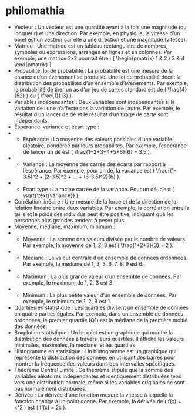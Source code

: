 # philomathia


- Vecteur : Un vecteur est une quantité ayant à la fois une magnitude (ou longueur) et une direction. Par exemple, en physique, la vitesse d’un objet est un vecteur car elle a une direction et une magnitude (vitesse).
- Matrice : Une matrice est un tableau rectangulaire de nombres, symboles ou expressions, arrangés en lignes et en colonnes. Par exemple, une matrice 2x2 pourrait être : [ \begin{pmatrix} 1 & 2 \ 3 & 4 \end{pmatrix} ]
- Probabilité, loi de probabilité : La probabilité est une mesure de la chance qu’un événement se produise. Une loi de probabilité décrit la distribution des probabilités d’un ensemble d’événements. Par exemple, la probabilité de tirer un as d’un jeu de cartes standard est de ( \frac{4}{52} ) ou ( \frac{1}{13} ).
- Variables indépendantes : Deux variables sont indépendantes si la variation de l’une n’affecte pas la variation de l’autre. Par exemple, le résultat d’un lancer de dé et le résultat d’un tirage de carte sont indépendants.
- Espérance, variance et écart type :
- - Espérance : La moyenne des valeurs possibles d’une variable aléatoire, pondérée par leurs probabilités. Par exemple, l’espérance de lancer un dé est ( \frac{1+2+3+4+5+6}{6} = 3.5 ).
- - Variance : La moyenne des carrés des écarts par rapport à l’espérance. Par exemple, pour un dé, la variance est ( \frac{(1-3.5)^2 + (2-3.5)^2 + … + (6-3.5)^2}{6} ).
- - Écart type : La racine carrée de la variance. Pour un dé, c’est ( \sqrt{\text{variance}} ).
- Corrélation linéaire : Une mesure de la force et de la direction de la relation linéaire entre deux variables. Par exemple, la corrélation entre la taille et le poids des individus peut être positive, indiquant que les personnes plus grandes tendent à peser plus.
- Moyenne, médiane, maximum, minimum :
- - Moyenne : La somme des valeurs divisée par le nombre de valeurs. Par exemple, la moyenne de 1, 2, 3 est ( \frac{1+2+3}{3} = 2 ).
- - Médiane : La valeur centrale d’un ensemble de données ordonnées. Par exemple, la médiane de 1, 3, 3, 6, 7, 8, 9 est 6.
- - Maximum : La plus grande valeur d’un ensemble de données. Par exemple, le maximum de 1, 2, 3 est 3.
- - Minimum : La plus petite valeur d’un ensemble de données. Par exemple, le minimum de 1, 2, 3 est 1.
- Quartiles en statistique : Les quartiles divisent un ensemble de données en quatre parties égales. Par exemple, dans un ensemble de données ordonnées, le premier quartile (Q1) est la médiane de la première moitié des données.
- Boxplot en statistique : Un boxplot est un graphique qui montre la distribution des données à travers leurs quartiles. Il affiche les valeurs minimales, maximales, la médiane, et les quartiles.
- Histogramme en statistique : Un histogramme est un graphique qui représente la distribution des données en utilisant des barres pour montrer la fréquence des valeurs dans des intervalles spécifiques.
- Théorème Central Limite : Ce théorème stipule que la somme des variables aléatoires indépendantes et identiquement distribuées tend vers une distribution normale, même si les variables originales ne sont pas normalement distribuées.
- Dérivée : La dérivée d’une fonction mesure la vitesse à laquelle la fonction change à un point donné. Par exemple, la dérivée de ( f(x) = x^2 ) est ( f’(x) = 2x ).